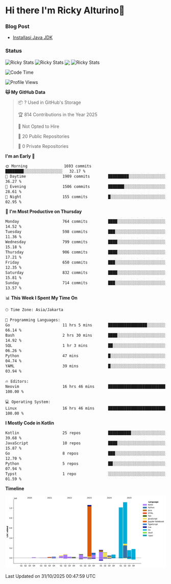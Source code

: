 # Hi there I'm Ricky Alturino👋

### Blog Post

<!-- BLOG-POST-LIST:START -->

- [Installasi Java JDK](https://onirutla.medium.com/installasi-java-jdk-ec701beeb5cb?source=rss-d9d81c918cc9------2)
<!-- BLOG-POST-LIST:END -->

### Status

<img align="center" alt="Ricky Stats" src="https://github-readme-stats.vercel.app/api?username=Alturino&theme=dark&show_icons=true&hide_border=false" />
<img align="center" alt="Ricky Stats" src="https://github-readme-stats.vercel.app/api/top-langs/?username=Alturino&theme=dark&show_icons=true&layout=compact"/>
<img align="center" width="640px" src="https://github-readme-stats.vercel.app/api/wakatime?username=Alturino&layout=compact&hide_border=true&theme=dark">
<img align="center" alt="Ricky Stats" src="https://leetcard.jacoblin.cool/alturino?border=0&radius=20&ext=activity"/>

<!--START_SECTION:waka-->
![Code Time](http://img.shields.io/badge/Code%20Time-1%2C505%20hrs%2055%20mins-blue)

![Profile Views](http://img.shields.io/badge/Profile%20Views-0-blue)

**🐱 My GitHub Data** 

> 📦 ? Used in GitHub's Storage 
 > 
> 🏆 814 Contributions in the Year 2025
 > 
> 🚫 Not Opted to Hire
 > 
> 📜 20 Public Repositories 
 > 
> 🔑 0 Private Repositories 
 > 
**I'm an Early 🐤** 

```text
🌞 Morning                1693 commits        ████████░░░░░░░░░░░░░░░░░   32.17 % 
🌆 Daytime                1909 commits        █████████░░░░░░░░░░░░░░░░   36.27 % 
🌃 Evening                1506 commits        ███████░░░░░░░░░░░░░░░░░░   28.61 % 
🌙 Night                  155 commits         █░░░░░░░░░░░░░░░░░░░░░░░░   02.95 % 
```
📅 **I'm Most Productive on Thursday** 

```text
Monday                   764 commits         ████░░░░░░░░░░░░░░░░░░░░░   14.52 % 
Tuesday                  598 commits         ███░░░░░░░░░░░░░░░░░░░░░░   11.36 % 
Wednesday                799 commits         ████░░░░░░░░░░░░░░░░░░░░░   15.18 % 
Thursday                 906 commits         ████░░░░░░░░░░░░░░░░░░░░░   17.21 % 
Friday                   650 commits         ███░░░░░░░░░░░░░░░░░░░░░░   12.35 % 
Saturday                 832 commits         ████░░░░░░░░░░░░░░░░░░░░░   15.81 % 
Sunday                   714 commits         ███░░░░░░░░░░░░░░░░░░░░░░   13.57 % 
```


📊 **This Week I Spent My Time On** 

```text
🕑︎ Time Zone: Asia/Jakarta

💬 Programming Languages: 
Go                       11 hrs 5 mins       █████████████████░░░░░░░░   66.14 % 
Bash                     2 hrs 30 mins       ████░░░░░░░░░░░░░░░░░░░░░   14.92 % 
SQL                      1 hr 3 mins         ██░░░░░░░░░░░░░░░░░░░░░░░   06.26 % 
Python                   47 mins             █░░░░░░░░░░░░░░░░░░░░░░░░   04.74 % 
YAML                     39 mins             █░░░░░░░░░░░░░░░░░░░░░░░░   03.94 % 

🔥 Editors: 
Neovim                   16 hrs 46 mins      █████████████████████████   100.00 % 

💻 Operating System: 
Linux                    16 hrs 46 mins      █████████████████████████   100.00 % 
```

**I Mostly Code in Kotlin** 

```text
Kotlin                   25 repos            ██████████░░░░░░░░░░░░░░░   39.68 % 
JavaScript               10 repos            ████░░░░░░░░░░░░░░░░░░░░░   15.87 % 
Go                       8 repos             ███░░░░░░░░░░░░░░░░░░░░░░   12.70 % 
Python                   5 repos             ██░░░░░░░░░░░░░░░░░░░░░░░   07.94 % 
Typst                    1 repo              ░░░░░░░░░░░░░░░░░░░░░░░░░   01.59 % 
```



**Timeline**

![Lines of Code chart](https://raw.githubusercontent.com/Alturino/Alturino/main/assets/bar_graph.png)


 Last Updated on 31/10/2025 00:47:59 UTC
<!--END_SECTION:waka-->

